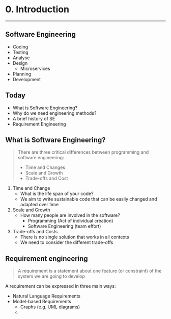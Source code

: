 # 0. Introduction

---

## Software Engineering
- Coding
- Testing
- Analyse
- Design
  - Microservices
- Planning
- Development

## Today
- What is Software Engineering?
- Why do we need engineering methods?
- A brief history of SE
- Requirement Engineering

## What is Software Engineering?
> There are three critical differences between programming and software engineering:
> - Time and Changes
> - Scale and Growth
> - Trade-offs and Cost

1. Time and Change
   - What is the life span of your code?
   - We aim to write sustainable code that can be easily changed and adapted over time
2. Scale and Growth
   - How many people are involved in the software?
     - Programming (Act of individual creation)
     - Software Engineering (team effort)
3. Trade-offs and Costs
   - There is no single solution that works in all contexts
   - We need to consider the different trade-offs

## Requirement engineering
> A requirement is a statement about one feature (or constraint) of the system we are going to develop

A requirement can be expressed in three main ways:
- Natural Language Requirements
- Model-based Requirements
  - Graphs (e.g. UML diagrams)
  - 